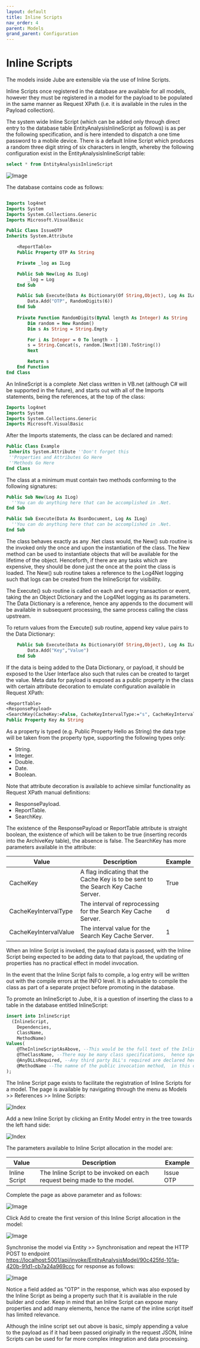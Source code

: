 ```yaml
---
layout: default
title: Inline Scripts
nav_order: 4
parent: Models
grand_parent: Configuration
---
```


# Inline Scripts
The models inside Jube are extensible via the use of Inline Scripts.  

Inline Scripts once registered in the database are available for all models, however they must be registered in a model for the payload to be populated in the same manner as Request XPath (i.e. it is available in the rules in the Payload collection).  

The system wide Inline Script (which can be added only through direct entry to the database table EntityAnalysisInlineScript as follows) is as per the following specification,  and is here intended to dispatch a one time password to a mobile device.  There is a default Inline Script which produces a random three digit string of six characters in length, whereby the following configuration exist in the EntityAnalysisInlineScript table:

``` sql
select * from EntityAnalysisInlineScript
```

![Image](InlineScriptInDatabase.png)

The database contains code as follows:

```vb

Imports log4net
Imports System
Imports System.Collections.Generic
Imports Microsoft.VisualBasic

Public Class IssueOTP
Inherits System.Attribute

	<ReportTable>
	Public Property OTP As String

	Private _log as ILog

	Public Sub New(Log As ILog)
		_log = Log
	End Sub

	Public Sub Execute(Data As Dictionary(Of String,Object), Log As ILog)
		Data.Add("OTP", RandomDigits(6))
	End Sub
	
	Private Function RandomDigits(ByVal length As Integer) As String
	    Dim random = New Random()
	    Dim s As String = String.Empty

	    For i As Integer = 0 To length - 1
		s = String.Concat(s, random.[Next](10).ToString())
	    Next

	    Return s
	End Function	
End Class
```
An InlineScript is a complete .Net class written in VB.net (although C# will be supported in the future), and starts out with all of the Imports statements,  being the references,  at the top of the class:

```vb
Imports log4net
Imports System
Imports System.Collections.Generic
Imports Microsoft.VisualBasic
```

After the Imports statements,  the class can be declared and named:

```vb
Public Class Example
 Inherits System.Attribute ''Don't forget this
 ''Properties and Attributes Go Here
 ''Methods Go Here
End Class
```

The class at a minimum must contain two methods conforming to the following signatures:

```vb
Public Sub New(Log As ILog)
  ''You can do anything here that can be accomplished in .Net.
End Sub

Public Sub Execute(Data As BsonDocument, Log As ILog)
  ''You can do anything here that can be accomplished in .Net.
End Sub
```
The class behaves exactly as any .Net class would,  the New() sub routine is the invoked only the once and upon the instantiation of the class.  The New method can be used to instantiate objects that will be available for the lifetime of the object.  Henceforth,  if there are any tasks which are expensive, they should be done just the once at the point the class is loaded.  The New() sub routine takes a reference to the Log4Net logging such that logs can be created from the InlineScript for visibility.

The Execute() sub routine is called on each and every transaction or event, taking the an Object Dictionary and the Log4Net logging as its parameters.  The Data Dictionary is a reference, hence any appends to the document will be available in subsequent processing, the same process calling the class upstream.

To return values from the Execute() sub routine,  append key value pairs to the Data Dictionary:

```vb
	Public Sub Execute(Data As Dictionary(Of String,Object), Log As ILog)
		Data.Add("Key","Value") 
	End Sub
```

If the data is being added to the Data Dictionary,  or payload, it should be exposed to the User Interface also such that rules can be created to target the value.  Meta data for payload is exposed as a public property in the class with certain attribute decoration to emulate configuration available in Request XPath:

```vb
<ReportTable>
<ResponsePayload>
<SearchKey(CacheKey:=False, CacheKeyIntervalType:="s", CacheKeyIntervalValue:=10, FetchLimit:=100, CacheKeyIntervalTTLType:="d", CacheKeyIntervalTTLValue:=1)>   
Public Property Key As String
```

As a property is typed (e.g. Public Property Hello as String) the data type will be taken from the property type, supporting the following types only:

* String.
* Integer.
* Double.
* Date.
* Boolean.

Note that attribute decoration is available to achieve similar functionality as Request XPath manual definitions:

* ResponsePayload.
* ReportTable.
* SearchKey.

The existence of the ResponsePayload or ReportTable attribute is straight boolean,  the existence of which will be taken to be true (inserting records into the ArchiveKey table), the absence is false.  The SearchKey has more parameters available in the attribute:

| Value                  | Description                                                                        | Example |
|------------------------|------------------------------------------------------------------------------------|---------|
| CacheKey               | A flag indicating that the Cache Key is to be sent to the Search Key Cache Server. | True    |
| CacheKeyIntervalType   | The interval of reprocessing for the Search Key Cache Server.                      | d       |
| CacheKeyIntervalValue  | The interval value for the Search Key Cache Server.                                | 1       |

When an Inline Script is invoked, the payload data is passed,  with the Inline Script being expected to be adding data to that payload, the updating of properties has no practical effect in model invocation.

In the event that the Inline Script fails to compile,  a log entry will be written out with the compile errors at the INFO level.  It is advisable to compile the class as part of a separate project before promoting in the database.

To promote an InlineScript to Jube, it is a question of inserting the class to a table in the database entitled InlineScript:

```sql
insert into InlineScript
  (InlineScript,
    Dependencies,
    ClassName,
    MethodName)
Values(
    @TheInlineScriptAsAbove, --This would be the full text of the Inline Script.
    @TheClassName, --There may be many class specifications,  hence specify the class where the methods and properties are available.  In this case IssueOTP.
    @AnyDLLsRequired, --Any third party DLL's required are declared here,  separated with ;. The DLL must be copied to the same directory as the Jube Engine executable. None here.
    @MethodName --The namne of the public invocation method,  in this case Execute
);
```

The Inline Script page exists to facilitate the registration of Inline Scripts for a model. The page is available by navigating through the menu as Models >> References >> Inline Scripts:

![Index](InlineScriptTopOfTree.png)

Add a new Inline Script by clicking an Entity Model entry in the tree towards the left hand side:

![Index](EmptyInlineScript.png)

The parameters available to Inline Script allocation in the model are:

| Value                       | Description                                                               | Example    |
|-----------------------------|---------------------------------------------------------------------------|------------|
| Inline Script               | The Inline Script to be invoked on each request being made to the model.  | Issue OTP  |

Complete the page as above parameter and as follows:

![Image](ValuesForInlineScript.png)

Click Add to create the first version of this Inline Script allocation in the model:

![Image](InlineScriptAdded.png)

Synchronise the model via Entity >> Synchronisation and repeat the HTTP POST to endpoint [https://localhost:5001/api/invoke/EntityAnalysisModel/90c425fd-101a-420b-91d1-cb7a24a969ccc](https://localhost:5001/api/invoke/EntityAnalysisModel/90c425fd-101a-420b-91d1-cb7a24a969ccc) for response as follows:

![Image](OTPPopulatedInResponsePayload.png)

Notice a field added as "OTP" in the response, which was also exposed by the Inline Script as being a property such that it is available in the rule builder and coder. Keep in mind that an Inline Script can expose many properties and add many elements,  hence the name of the inline script itself has limited relevance.

Although the inline script set out above is basic, simply appending a value to the payload as if it had been passed originally in the request JSON,  Inline Scripts can be used for far more complex integration and data processing.